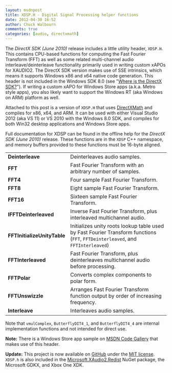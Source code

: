 ```yaml
---
layout: msdnpost
title: XDSP.H - Digital Signal Processing helper functions
date: 2012-04-30 16:52
author: Chuck Walbourn
comments: true
categories: [audio, directxmath]
---
```

The <em>DirectX SDK (June 2010)</em> release includes a little utility header, <code>XDSP.H</code>. This contains CPU-based functions for computing the Fast Fourier Transform (FFT) as well as some related multi-channel audio interleave/deinterleave functionality primarily used in writing custom xAPOs for XAUDIO2. The DirectX SDK version makes use of SSE intrinsics, which means it supports Windows x86 and x64 native code generation. This header is not included in the Windows SDK 8.0 (see "<a href="https://walbourn.github.io/where-is-the-directx-sdk/">Where is the DirectX SDK?</a>"). If writing a custom xAPO for Windows Store apps (a.k.a. Metro style apps), you also likely want to support the Windows RT (aka Windows on ARM) platform as well.
<!--more-->

Attached to this post is a version of <code>XDSP.H</code> that uses <a href="https://walbourn.github.io/introducing-directxmath/">DirectXMath</a> and compiles for x86, x64, and ARM. It can be used with either Visual Studio 2012 (aka VS 11) or VS 2010 with the Windows 8.0 SDK, and compiles for both Win32 desktop applications and Windows Store apps.

Full documentation for XDSP can be found in the offline help for the <em>DirectX SDK (June 2010)</em> release. These functions are in the <code>XDSP</code> C++ namespace, and memory buffers provided to these functions must be 16-byte aligned.

<table>
<tbody>
<tr>
<td><strong>Deinterleave</strong></td>
<td>Deinterleaves audio samples.</td>
</tr>
<tr>
<td><strong>FFT</strong></td>
<td>Fast Fourier Transform with an arbitrary number of samples.</td>
</tr>
<tr>
<td><strong>FFT4</strong></td>
<td>Four sample Fast Fourier Transform.</td>
</tr>
<tr>
<td><strong>FFT8</strong></td>
<td>Eight sample Fast Fourier Transform.</td>
</tr>
<tr>
<td><strong>FFT16</strong></td>
<td>Sixteen sample Fast Fourier Transform.</td>
</tr>
<tr>
<td><strong>IFFTDeinterleaved</strong></td>
<td>Inverse Fast Fourier Transform, plus interleaved multichannel audio.</td>
</tr>
<tr>
<td><strong>FFTInitializeUnityTable</strong></td>
<td>Initializes unity roots lookup table used by Fast Fourier Transform
functions (<code>FFT</code>, <code>FFTDeinterleaved</code>, and <code>FFTInterleaved</code>)</td>
</tr>
<tr>
<td><strong>FFTInterleaved</strong></td>
<td>Fast Fourier Transform, plus deinterleaves multichannel audio before
processing.</td>
</tr>
<tr>
<td><strong>FFTPolar</strong></td>
<td>Converts complex components to polar form.</td>
</tr>
<tr>
<td><strong>FFTUnswizzle</strong></td>
<td>Arranges Fast Fourier Transform function output by order of increasing frequency.</td>
</tr>
<tr>
<td><strong>Interleave</strong></td>
<td>Interleaves audio samples.</td>
</tr>
</tbody>
</table>

Note that <code>vmulComplex</code>, <code>ButterflyDIT4_1</code>, and <code>ButterflyDIT4_4</code> are internal implementation functions and not intended for direct use.

<strong>Note:</strong> There is a Windows Store app sample on <a href="https://code.msdn.microsoft.com/windowsapps/XAudio2-Stream-Effect-3f95c8f2/">MSDN Code Gallery</a> that makes use of this header.

<strong>Update:</strong> This project is now available on <a href="https://github.com/Microsoft/DirectXMath">GitHub</a> under the <a href="http://opensource.org/licenses/MIT">MIT license</a>. ``XDSP.h`` is also included in the [Microsoft.XAudio2.Redist](https://www.nuget.org/packages/Microsoft.XAudio2.Redist/) NuGet package, the Microsoft GDKX, and Xbox One XDK.
